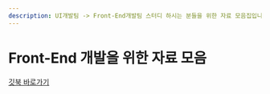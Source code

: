 ```yaml
---
description: UI개발팀 -> Front-End개발팀 스터디 하시는 분들을 위한 자료 모음집입니다.
---
```


# Front-End 개발을 위한 자료 모음

[깃북 바로가기](https://front-end-team.gitbook.io/front-end/)
